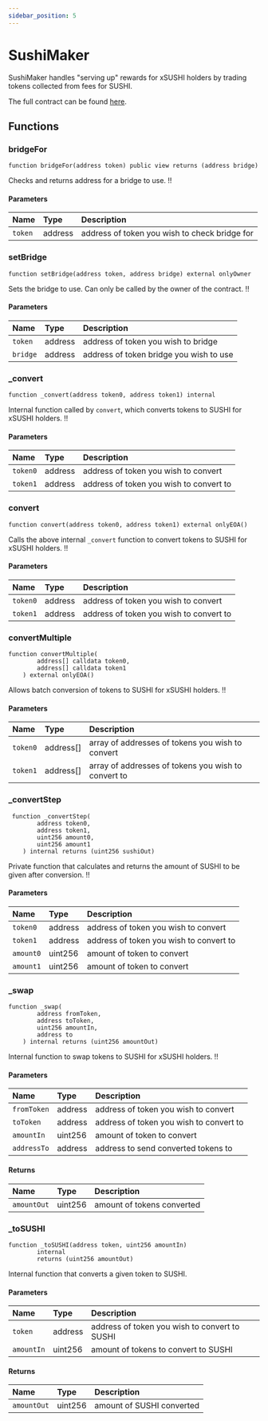 ```yaml
---
sidebar_position: 5
---
```


# SushiMaker

SushiMaker handles "serving up" rewards for xSUSHI holders by trading tokens collected from fees for SUSHI.

The full contract can be found [here](https://github.com/sushiswap/sushiswap/blob/archieve/canary/contracts/SushiMaker.sol).

## Functions

### bridgeFor

```
function bridgeFor(address token) public view returns (address bridge)
```

Checks and returns address for a bridge to use. !!

#### Parameters

| Name    | Type    | Description                                   |
| :------ | :------ | :-------------------------------------------- |
| `token` | address | address of token you wish to check bridge for |

### setBridge

```
function setBridge(address token, address bridge) external onlyOwner
```

Sets the bridge to use. Can only be called by the owner of the contract. !!

#### Parameters

| Name     | Type    | Description                             |
| :------- | :------ | :-------------------------------------- |
| `token`  | address | address of token you wish to bridge     |
| `bridge` | address | address of token bridge you wish to use |

### \_convert

```
function _convert(address token0, address token1) internal
```

Internal function called by `convert`, which converts tokens to SUSHI for xSUSHI holders. !!

#### Parameters

| Name     | Type    | Description                             |
| :------- | :------ | :-------------------------------------- |
| `token0` | address | address of token you wish to convert    |
| `token1` | address | address of token you wish to convert to |

### convert

```
function convert(address token0, address token1) external onlyEOA()
```

Calls the above internal `_convert` function to convert tokens to SUSHI for xSUSHI holders. !!

#### Parameters

| Name     | Type    | Description                             |
| :------- | :------ | :-------------------------------------- |
| `token0` | address | address of token you wish to convert    |
| `token1` | address | address of token you wish to convert to |

### convertMultiple

```
function convertMultiple(
        address[] calldata token0,
        address[] calldata token1
    ) external onlyEOA()
```

Allows batch conversion of tokens to SUSHI for xSUSHI holders. !!

#### Parameters

| Name     | Type      | Description                                         |
| :------- | :-------- | :-------------------------------------------------- |
| `token0` | address[] | array of addresses of tokens you wish to convert    |
| `token1` | address[] | array of addresses of tokens you wish to convert to |

### \_convertStep

```
 function _convertStep(
        address token0,
        address token1,
        uint256 amount0,
        uint256 amount1
    ) internal returns (uint256 sushiOut)
```

Private function that calculates and returns the amount of SUSHI to be given after conversion. !!

#### Parameters

| Name      | Type    | Description                             |
| :-------- | :------ | :-------------------------------------- |
| `token0`  | address | address of token you wish to convert    |
| `token1`  | address | address of token you wish to convert to |
| `amount0` | uint256 | amount of token to convert              |
| `amount1` | uint256 | amount of token to convert              |

### \_swap

```
function _swap(
        address fromToken,
        address toToken,
        uint256 amountIn,
        address to
    ) internal returns (uint256 amountOut)
```

Internal function to swap tokens to SUSHI for xSUSHI holders. !!

#### Parameters

| Name        | Type    | Description                             |
| :---------- | :------ | :-------------------------------------- |
| `fromToken` | address | address of token you wish to convert    |
| `toToken`   | address | address of token you wish to convert to |
| `amountIn`  | uint256 | amount of token to convert              |
| `addressTo` | address | address to send converted tokens to     |

#### Returns

| Name        | Type    | Description                |
| :---------- | :------ | :------------------------- |
| `amountOut` | uint256 | amount of tokens converted |

### \_toSUSHI

```
function _toSUSHI(address token, uint256 amountIn)
        internal
        returns (uint256 amountOut)
```

Internal function that converts a given token to SUSHI.

#### Parameters

| Name       | Type    | Description                                   |
| :--------- | :------ | :-------------------------------------------- |
| `token`    | address | address of token you wish to convert to SUSHI |
| `amountIn` | uint256 | amount of tokens to convert to SUSHI          |

#### Returns

| Name        | Type    | Description               |
| :---------- | :------ | :------------------------ |
| `amountOut` | uint256 | amount of SUSHI converted |
